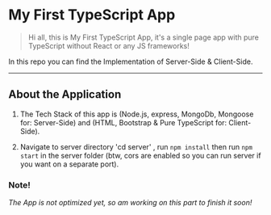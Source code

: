 # My First TypeScript App

> Hi all, this is My First TypeScript App, it's a single page app with pure TypeScript without React or any JS frameworks!

In this repo you can find the Implementation of Server-Side & Client-Side.

---

## About the Application 

1. The Tech Stack of this app is (Node.js, express, MongoDb, Mongoose for: Server-Side) and (HTML, Bootstrap & Pure TypeScript for: Client-Side).

2. Navigate to server directory 'cd server' , run `npm install` then run `npm start` in the server folder (btw, cors are enabled so you can run server if you want on a separate port).


### Note!
*The App is not optimized yet, so am working on this part to finish it soon!*
